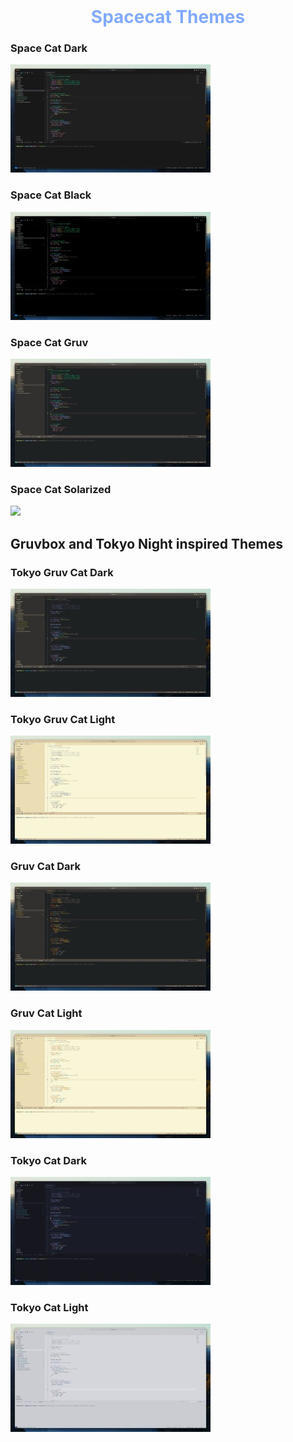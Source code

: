 <h1 align="center" style="color: #82AAFF; text-align: center; display: block; margin: auto; width: 400px">
Spacecat Themes
</h1>

<h3>Space Cat Dark</h3>
<img src="img/Space-Cat-Dark.jpeg">
<h3>Space Cat Black</h3>
<img src="img/Space-Cat-Black.jpeg">
<h3>Space Cat Gruv</h3>
<img src="img/Space-Cat-Gruv.jpeg">
<h3>Space Cat Solarized</h3>
<img src="img/Space-Cat-Solarized.jpeg">

<h2>Gruvbox and Tokyo Night inspired Themes</h2>
<h3>Tokyo Gruv Cat Dark</h3>
<img src="img/Tokyo-Gruv-Cat-Dark.jpeg">
<h3>Tokyo Gruv Cat Light</h3>
<img src="img/Tokyo-Gruv-Cat-Light.jpeg">

<h3>Gruv Cat Dark</h3>
<img src="img/Gruv-Cat-Dark.jpeg">
<h3>Gruv Cat Light</h3>
<img src="img/Gruv-Cat-Light.jpeg">

<h3>Tokyo Cat Dark</h3>
<img src="img/Tokyo-Cat-Dark.jpeg">
<h3>Tokyo Cat Light</h3>
<img src="img/Tokyo-Cat-Light.jpeg">
